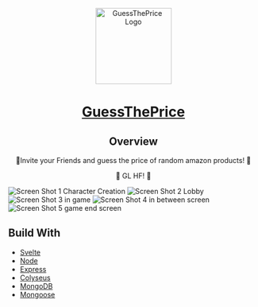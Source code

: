 <p align="center">
  <a href="https://corrogo.kana.jetzt/">
    <img alt="GuessThePrice Logo" src="https://res.cloudinary.com/kana/image/upload/v1618221276/ab4cxqilhpp9bizlaton.png" width="153" />
  </a>
</p>

<h1 align="center">
  <a href="https://preiseraten.de">GuessThePrice</a>
</h1>

<h2 align="center">Overview</h2>
<p align="center"> 🎉Invite your Friends and guess the price of random amazon products! 🎉 </p>
<p align="center"> 🎉 GL HF! 🎉 </p>

<img alt="Screen Shot 1 Character Creation" src="https://res.cloudinary.com/kana/image/upload/v1619709912/guessThePrice/Screenshot_2021-04-29_172100_jghun5.png">
<img alt="Screen Shot 2 Lobby" src="https://res.cloudinary.com/kana/image/upload/v1619709914/guessThePrice/Screenshot_2021-04-29_172147_bgxgoc.png">
<img alt="Screen Shot 3 in game" src="https://res.cloudinary.com/kana/image/upload/v1619709911/guessThePrice/Screenshot_2021-04-29_172211_ay06ur.png">
<img alt="Screen Shot 4 in between screen" src="https://res.cloudinary.com/kana/image/upload/v1619709913/guessThePrice/Screenshot_2021-04-29_172242_gceox1.png">
<img alt="Screen Shot 5 game end screen" src="https://res.cloudinary.com/kana/image/upload/v1619709914/guessThePrice/Screenshot_2021-04-29_172423_psl4ut.png">

<h2>Build With</h2>

<ul>
<li> <a href="https://github.com/sveltejs/svelte">Svelte</a></li>
<li> <a href="https://github.com/nodejs/node">Node</a></li>
<li> <a href="https://github.com/expressjs/express">Express</a></li>
<li> <a href="https://www.colyseus.io/">Colyseus</a></li>
<li> <a href="https://www.mongodb.com/de">MongoDB</a></li>
<li> <a href="https://github.com/Automattic/mongoose">Mongoose</a></li>
</ul>
